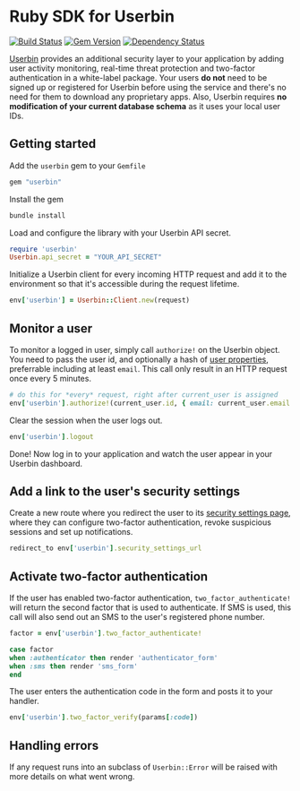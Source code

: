 # Ruby SDK for Userbin

[![Build Status](https://travis-ci.org/userbin/userbin-ruby.png)](https://travis-ci.org/userbin/userbin-ruby)
[![Gem Version](https://badge.fury.io/rb/userbin.png)](http://badge.fury.io/rb/userbin)
[![Dependency Status](https://gemnasium.com/userbin/userbin-ruby.png)](https://gemnasium.com/userbin/userbin-ruby)


[Userbin](https://userbin.com) provides an additional security layer to your application by adding user activity monitoring, real-time threat protection and two-factor authentication in a white-label package. Your users **do not** need to be signed up or registered for Userbin before using the service and there's no need for them to download any proprietary apps. Also, Userbin requires **no modification of your current database schema** as it uses your local user IDs.

<!-- Your users can now easily activate two-factor authentication, configure the level of security in terms of monitoring and notifications and take action on suspicious behaviour. These settings are available as a per-user security settings page which is easily customized to fit your current layout. -->

## Getting started

Add the `userbin` gem to your `Gemfile`

```ruby
gem "userbin"
```

Install the gem

```bash
bundle install
```

Load and configure the library with your Userbin API secret.

```ruby
require 'userbin'
Userbin.api_secret = "YOUR_API_SECRET"
```

Initialize a Userbin client for every incoming HTTP request and add it to the environment so that it's accessible during the request lifetime.

```ruby
env['userbin'] = Userbin::Client.new(request)
```



## Monitor a user

To monitor a logged in user, simply call `authorize!` on the Userbin object. You need to pass the user id, and optionally a hash of [user properties](.), preferrable including at least `email`. This call only result in an HTTP request once every 5 minutes.

```ruby
# do this for *every* request, right after current_user is assigned
env['userbin'].authorize!(current_user.id, { email: current_user.email })
```

Clear the session when the user logs out.

```ruby
env['userbin'].logout
```


Done! Now log in to your application and watch the user appear in your Userbin dashboard.

## Add a link to the user's security settings

Create a new route where you redirect the user to its [security settings page](.), where they can configure two-factor authentication, revoke suspicious sessions and set up notifications.

```ruby
redirect_to env['userbin'].security_settings_url
```

## Activate two-factor authentication

If the user has enabled two-factor authentication, `two_factor_authenticate!` will return the second factor that is used to authenticate. If SMS is used, this call will also send out an SMS to the user's registered phone number.

```ruby
factor = env['userbin'].two_factor_authenticate!

case factor
when :authenticator then render 'authenticator_form'
when :sms then render 'sms_form'
end
```

The user enters the authentication code in the form and posts it to your handler.

```ruby
env['userbin'].two_factor_verify(params[:code])
```

## Handling errors

If any request runs into an subclass of `Userbin::Error` will be raised with more details on what went wrong.
